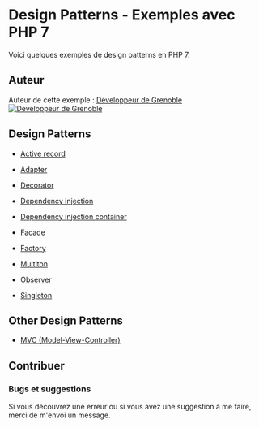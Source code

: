 # Design Patterns - Exemples avec PHP 7

Voici quelques exemples de design patterns en PHP 7.






## Auteur

Auteur de cette exemple :
[Développeur de Grenoble](https://www.devandweb.fr)
[![Developpeur de Grenoble](https://www.devandweb.fr/medias/website/developpeur-web.png)](https://www.devandweb.fr)






## Design Patterns

* [Active record](https://github.com/stephweb/design-patterns-php/tree/master/src/active-record)

* [Adapter](https://github.com/stephweb/design-patterns-php/tree/master/src/adapter)

* [Decorator](https://github.com/stephweb/design-patterns-php/tree/master/src/decorator)

* [Dependency injection](https://github.com/stephweb/design-patterns-php/tree/master/src/dependency-injection)

* [Dependency injection container](https://github.com/stephweb/design-patterns-php/tree/master/src/dependency-injection-container)

* [Facade](https://github.com/stephweb/design-patterns-php/tree/master/src/facade)

* [Factory](https://github.com/stephweb/design-patterns-php/tree/master/src/factory)

* [Multiton](https://github.com/stephweb/design-patterns-php/tree/master/src/multiton)

* [Observer](https://github.com/stephweb/design-patterns-php/tree/master/src/observer)

* [Singleton](https://github.com/stephweb/design-patterns-php/tree/master/src/singleton)






## Other Design Patterns

* [MVC (Model-View-Controller)](https://github.com/stephweb/mvc-pattern-php)






## Contribuer

### Bugs et suggestions

Si vous découvrez une erreur ou si vous avez une suggestion à me faire, merci de m'envoi un message.